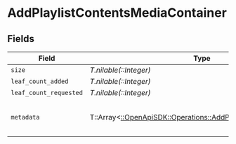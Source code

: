 # AddPlaylistContentsMediaContainer


## Fields

| Field                                                                                                                                                                                                                                                                                                                                                                         | Type                                                                                                                                                                                                                                                                                                                                                                          | Required                                                                                                                                                                                                                                                                                                                                                                      | Description                                                                                                                                                                                                                                                                                                                                                                   | Example                                                                                                                                                                                                                                                                                                                                                                       |
| ----------------------------------------------------------------------------------------------------------------------------------------------------------------------------------------------------------------------------------------------------------------------------------------------------------------------------------------------------------------------------- | ----------------------------------------------------------------------------------------------------------------------------------------------------------------------------------------------------------------------------------------------------------------------------------------------------------------------------------------------------------------------------- | ----------------------------------------------------------------------------------------------------------------------------------------------------------------------------------------------------------------------------------------------------------------------------------------------------------------------------------------------------------------------------- | ----------------------------------------------------------------------------------------------------------------------------------------------------------------------------------------------------------------------------------------------------------------------------------------------------------------------------------------------------------------------------- | ----------------------------------------------------------------------------------------------------------------------------------------------------------------------------------------------------------------------------------------------------------------------------------------------------------------------------------------------------------------------------- |
| `size`                                                                                                                                                                                                                                                                                                                                                                        | *T.nilable(::Integer)*                                                                                                                                                                                                                                                                                                                                                        | :heavy_minus_sign:                                                                                                                                                                                                                                                                                                                                                            | N/A                                                                                                                                                                                                                                                                                                                                                                           | 1                                                                                                                                                                                                                                                                                                                                                                             |
| `leaf_count_added`                                                                                                                                                                                                                                                                                                                                                            | *T.nilable(::Integer)*                                                                                                                                                                                                                                                                                                                                                        | :heavy_minus_sign:                                                                                                                                                                                                                                                                                                                                                            | N/A                                                                                                                                                                                                                                                                                                                                                                           | 1                                                                                                                                                                                                                                                                                                                                                                             |
| `leaf_count_requested`                                                                                                                                                                                                                                                                                                                                                        | *T.nilable(::Integer)*                                                                                                                                                                                                                                                                                                                                                        | :heavy_minus_sign:                                                                                                                                                                                                                                                                                                                                                            | N/A                                                                                                                                                                                                                                                                                                                                                                           | 1                                                                                                                                                                                                                                                                                                                                                                             |
| `metadata`                                                                                                                                                                                                                                                                                                                                                                    | T::Array<[::OpenApiSDK::Operations::AddPlaylistContentsMetadata](../../models/operations/addplaylistcontentsmetadata.md)>                                                                                                                                                                                                                                                     | :heavy_minus_sign:                                                                                                                                                                                                                                                                                                                                                            | N/A                                                                                                                                                                                                                                                                                                                                                                           | [{"addedAt":1705716458,"composite":"/playlists/94/composite/1705800070","duration":423000,"guid":"com.plexapp.agents.none://972e3047-83d6-4848-a000-261f0af26ba2","key":"/playlists/94/items","leafCount":3,"playlistType":"video","ratingKey":"94","smart":false,"summary":"One of my great playlists","title":"A great playlist","type":"playlist","updatedAt":1705800070}] |